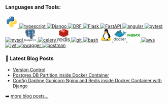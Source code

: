 <h3 align="left">Languages and Tools:</h3>
<p align="left"> 
    <a href="https://www.python.org" target="_blank"> <img src="https://raw.githubusercontent.com/devicons/devicon/master/icons/python/python-original.svg" alt="Python" width="40" height="40"/> </a> 
    <!-- <a href="https://pandas.pydata.org/" target="_blank"> <img src="https://pandas.pydata.org/static/img/pandas_white.svg" alt="pandas" width="90" height="40"/> </a>  -->
    <a href="https://www.typescriptlang.org/" target="_blank"> <img src="https://www.vectorlogo.zone/logos/typescriptlang/typescriptlang-icon.svg" alt="typescript" width="40" height="40"/> </a>
    <a href="https://www.djangoproject.com/" target="_blank"> <img src="https://cdn.jsdelivr.net/gh/devicons/devicon/icons/django/django-plain.svg" alt="Django" width="40" height="40"/> </a>
    <a href="https://www.django-rest-framework.org/" target="_blank"> <img src="https://www.django-rest-framework.org/img/favicon.ico" alt="DRF" width="40" height="40"/> </a>
    <a href="https://flask.palletsprojects.com/en/3.0.x/" target="_blank"> <img src="https://flask.palletsprojects.com/en/3.0.x/_images/flask-horizontal.png" alt="Flask" width="90" height="40"/> </a>
    <a href="https://fastapi.tiangolo.com/" target="_blank"> <img src="https://fastapi.tiangolo.com/img/logo-margin/logo-teal.png" alt="FastAPI" width="90" height="40"/> </a>
    <a href="https://angular.io/" target="_blank"> <img src="https://www.vectorlogo.zone/logos/angular/angular-icon.svg" alt="angular" width="40" height="40"/> </a> 
    <a href="https://docs.pytest.org/en/8.0.x/" target="_blank"> <img src="https://docs.pytest.org/en/8.0.x/_static/pytest_logo_curves.svg" alt="pytest" width="40" height="40"/> </a>
    <!-- <a href="https://developer.mozilla.org/en-US/docs/Web/JavaScript" target="_blank"> <img src="https://raw.githubusercontent.com/devicons/devicon/master/icons/javascript/javascript-original.svg" alt="javascript" width="40" height="40"/> </a> -->
    <a href="https://www.mysql.com/" target="_blank"> <img src="https://labs.mysql.com/common/logos/mysql-logo.svg?v2" alt="mysql" width="40" height="40"/> </a>
    <a href="https://www.postgresql.org" target="_blank"> <img src="https://raw.githubusercontent.com/devicons/devicon/master/icons/postgresql/postgresql-original-wordmark.svg" alt="postgresql" width="40" height="40"/> </a>
    <a href="https://docs.celeryq.dev/en/stable/" target="_blank"> <img src="https://docs.celeryq.dev/en/stable/_static/celery_512.png" alt="celery" width="40" height="50"/> </a>
    <a href="https://redis.io" target="_blank"> <img src="https://raw.githubusercontent.com/devicons/devicon/master/icons/redis/redis-original-wordmark.svg" alt="redis" width="40" height="40"/> </a>
    <a href="https://git-scm.com/" target="_blank"> <img src="https://www.vectorlogo.zone/logos/git-scm/git-scm-icon.svg" alt="git" width="40" height="40"/> </a> 
    <a href="https://www.gnu.org/software/bash/" target="_blank"> <img src="https://www.vectorlogo.zone/logos/gnu_bash/gnu_bash-official.svg" alt="bash" width="40" height="40"/><a>  
    <a href="https://www.linux.org/" target="_blank"> <img src="https://raw.githubusercontent.com/devicons/devicon/master/icons/linux/linux-original.svg" alt="linux" width="40" height="40"/> </a> 
    <a href="https://www.docker.com/" target="_blank"> <img src="https://raw.githubusercontent.com/devicons/devicon/master/icons/docker/docker-original-wordmark.svg" alt="docker" width="40" height="40"/> </a>  
    <a href="https://www.nginx.com" target="_blank"> <img src="https://raw.githubusercontent.com/devicons/devicon/master/icons/nginx/nginx-original.svg" alt="nginx" width="40" height="40"/> </a> 
    <a href="https://aws.amazon.com/" target="_blank"> <img src="https://www.vectorlogo.zone/logos/amazon_aws/amazon_aws-icon.svg" alt="aws" width="70" height="40"/> </a>
    <a href="https://jwt.io/" target="_blank"> <img src="https://jwt.io/img/pic_logo.svg" alt="jwt" width="40" height="40"/> </a> 
    <a href="https://swagger.io/tools/swagger-editor/" target="_blank"> <img src="https://static1.smartbear.co/swagger/media/assets/images/swagger_logo.svg" alt="swagger" width="90" height="40"/> </a> 
    <a href="https://postman.com" target="_blank"> <img src="https://www.vectorlogo.zone/logos/getpostman/getpostman-icon.svg" alt="postman" width="40" height="40"/> </a> 
    <!-- <a href="https://www.sonarsource.com/products/sonarqube/" target="_blank"> <img src="https://assets-eu-01.kc-usercontent.com/221b35a8-1bfa-01c4-543d-cc939fe2eaee/12e3974b-220d-4cde-8f17-2ff9fa9d9c27/SonarQube_Logo.svg" alt="sonarqube" width="40" height="40"/> </a>  -->
</p>

<h3 align="left"> 📕 Latest Blog Posts </h3>

- [Version Control](https://implicitdefcncdragneel.medium.com/version-control-50b54b4c8006)
- [Postgres DB Partition inside Docker Container](https://implicitdefcncdragneel.medium.com/postgres-db-partition-inside-docker-container-cc8e8e04c2a1)
- [Config Daphne,Gunicorn,Nginx and Redis inside Docker Container with Django](https://implicitdefcncdragneel.medium.com/config-daphne-gunicorn-nginx-and-redis-inside-docker-container-with-django-46d1f79eef00)

➡️ [more blog posts...](https://implicitdefcncdragneel.medium.com/)
